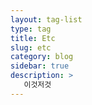 ```yaml
---
layout: tag-list
type: tag
title: Etc
slug: etc
category: blog
sidebar: true
description: >
   이것저것
---
```

